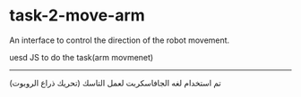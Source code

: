 # task-2-move-arm

An interface to control the direction of the robot movement.

uesd JS to do the task(arm movmenet)

--------------------------------------------------------------
تم استخدام لغه الجافاسكربت لعمل التاسك (تحريك ذراع الروبوت)
